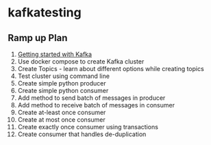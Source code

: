 # kafkatesting

## Ramp up Plan

1. [Getting started with Kafka](https://developer.confluent.io/learn-kafka/architecture/get-started/)
1. Use docker compose to create Kafka cluster
1. Create Topics - learn about different options while creating topics
1. Test cluster using command line
1. Create simple python producer
1. Create simple python consumer
1. Add method to send batch of messages in producer
1. Add method to receive batch of messages in consumer
1. Create at-least once consumer
1. Create at most once consumer
1. Create exactly once consumer using transactions
1. Create consumer that handles de-duplication

